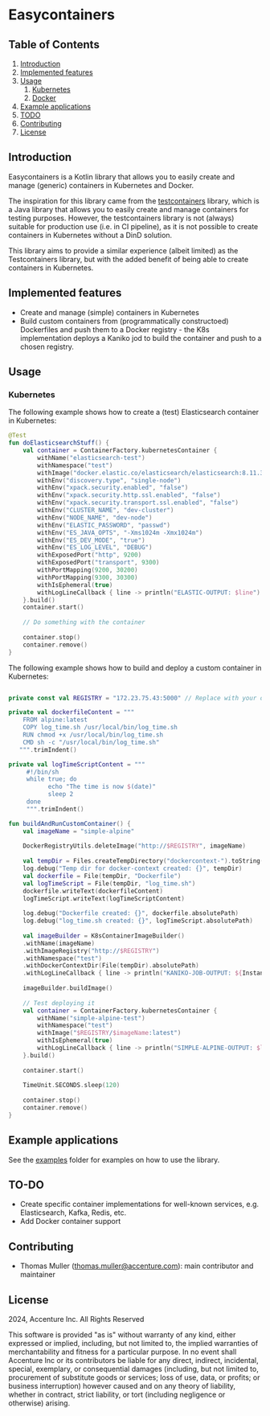 # Easycontainers

## Table of Contents

1. [Introduction](#Introduction)
2. [Implemented features](#Implemented-features)
3. [Usage](#Usage)
    1. [Kubernetes](#Kubernetes)
    2. [Docker](#Docker)
4. [Example applications](#Example-applications)
5. [TODO](#TO-DO)
6. [Contributing](#contributing)
7. [License](#license)

## Introduction
 
Easycontainers is a Kotlin library that allows you to easily create and manage (generic) containers in Kubernetes and Docker. 

The inspiration for this library came from the [testcontainers](https://www.testcontainers.org/) library, which is a Java library that allows you to easily create and manage containers for testing purposes. However, the testcontainers library is not (always) suitable for production use (i.e. in CI pipeline), as it is not possible to create containers in Kubernetes without a DinD solution. 

This library aims to provide a similar experience (albeit limited) as the Testcontainers library, but with the added benefit of being able to create containers in Kubernetes.

## Implemented features
* Create and manage (simple) containers in Kubernetes
* Build custom containers from (programmatically constructoed) Dockerfiles and push them to a Docker registry - the K8s implementation deploys a Kaniko jod to build the container and push to a chosen registry.

## Usage

### Kubernetes

The following example shows how to create a (test) Elasticsearch container in Kubernetes:

```kotlin
@Test
fun doElasticsearchStuff() {
    val container = ContainerFactory.kubernetesContainer {       
        withName("elasticsearch-test")
        withNamespace("test")
        withImage("docker.elastic.co/elasticsearch/elasticsearch:8.11.3")
        withEnv("discovery.type", "single-node")
        withEnv("xpack.security.enabled", "false")
        withEnv("xpack.security.http.ssl.enabled", "false")
        withEnv("xpack.security.transport.ssl.enabled", "false")
        withEnv("CLUSTER_NAME", "dev-cluster")
        withEnv("NODE_NAME", "dev-node")
        withEnv("ELASTIC_PASSWORD", "passwd")
        withEnv("ES_JAVA_OPTS", "-Xms1024m -Xmx1024m")
        withEnv("ES_DEV_MODE", "true")
        withEnv("ES_LOG_LEVEL", "DEBUG")
        withExposedPort("http", 9200)
        withExposedPort("transport", 9300)
        withPortMapping(9200, 30200)
        withPortMapping(9300, 30300)
        withIsEphemeral(true)
        withLogLineCallback { line -> println("ELASTIC-OUTPUT: $line") }
    }.build()
    container.start()
   
    // Do something with the container
   
    container.stop()
    container.remove()
}
```

The following example shows how to build and deploy a custom container in Kubernetes:

```kotlin

private const val REGISTRY = "172.23.75.43:5000" // Replace with your own registry

private val dockerfileContent = """       
    FROM alpine:latest     
    COPY log_time.sh /usr/local/bin/log_time.sh     
    RUN chmod +x /usr/local/bin/log_time.sh
    CMD sh -c "/usr/local/bin/log_time.sh"
   """.trimIndent()

private val logTimeScriptContent = """
     #!/bin/sh
     while true; do
           echo "The time is now $(date)"
           sleep 2
     done
     """.trimIndent()

fun buildAndRunCustomContainer() {
    val imageName = "simple-alpine"
    
    DockerRegistryUtils.deleteImage("http://$REGISTRY", imageName)
    
    val tempDir = Files.createTempDirectory("dockercontext-").toString()
    log.debug("Temp dir for docker-context created: {}", tempDir)
    val dockerfile = File(tempDir, "Dockerfile")
    val logTimeScript = File(tempDir, "log_time.sh")
    dockerfile.writeText(dockerfileContent)
    logTimeScript.writeText(logTimeScriptContent)
    
    log.debug("Dockerfile created: {}", dockerfile.absolutePath)
    log.debug("log_time.sh created: {}", logTimeScript.absolutePath)
    
    val imageBuilder = K8sContainerImageBuilder()
    .withName(imageName)
    .withImageRegistry("http://$REGISTRY")
    .withNamespace("test")
    .withDockerContextDir(File(tempDir).absolutePath)
    .withLogLineCallback { line -> println("KANIKO-JOB-OUTPUT: ${Instant.now()} $line") }
    
    imageBuilder.buildImage()
    
    // Test deploying it
    val container = ContainerFactory.kubernetesContainer {
        withName("simple-alpine-test")
        withNamespace("test")
        withImage("$REGISTRY/$imageName:latest")
        withIsEphemeral(true)
        withLogLineCallback { line -> println("SIMPLE-ALPINE-OUTPUT: $line") }
    }.build()
    
    container.start()
    
    TimeUnit.SECONDS.sleep(120)
    
    container.stop()
    container.remove()
}
   ```

## Example applications
See the [examples](examples) folder for examples on how to use the library.

## TO-DO
* Create specific container implementations for well-known services, e.g. Elasticsearch, Kafka, Redis, etc.
* Add Docker container support


## Contributing
- Thomas Muller (thomas.muller@accenture.com): main contributor and maintainer

## License
2024, Accenture Inc. All Rights Reserved

This software is provided "as is" without warranty of any kind, either expressed or implied, including, but not limited to, the implied warranties of merchantability and fitness for a particular purpose. In no event shall Accenture Inc or its contributors be liable for any direct, indirect, incidental, special, exemplary, or consequential damages (including, but not limited to, procurement of substitute goods or services; loss of use, data, or profits; or business interruption) however caused and on any theory of liability, whether in contract, strict liability, or tort (including negligence or otherwise) arising.